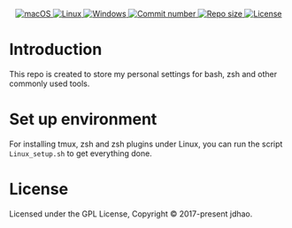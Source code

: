 <div align="center">
<p>
    <a href="">
      <img alt="macOS" src="https://img.shields.io/badge/macOS-%23.svg?style=flat-square&logo=apple&color=000000&logoColor=white" />
    </a>
    <a href="">
      <img alt="Linux" src="https://img.shields.io/badge/Linux-%23.svg?style=flat-square&logo=linux&color=FCC624&logoColor=black" />
    </a>
    <a href="">
      <img alt="Windows" src="https://img.shields.io/badge/Windows-%23.svg?style=flat-square&logo=windows&color=0078D6&logoColor=white" />
    </a>
    <a href="https://github.com/jdhao/dotfiles/commits">
      <img src="https://badgen.net/github/commits/jdhao/dotfiles" alt="Commit number" />
    </a>
    <a href="https://github.com/jdhao/nvim-config">
      <img src="https://img.shields.io/github/repo-size/jdhao/nvim-config?style=flat-square&label=Repo" alt="Repo size">
    </a>
    <a href="https://github.com/jdhao/nvim-config/blob/master/LICENSE">
      <img src="https://img.shields.io/github/license/jdhao/dotfiles?style=flat-square&logo=GNU&label=License" alt="License"/>
    </a>
</p>
</div>

# Introduction

This repo is created to store my personal settings for bash, zsh and other
commonly used tools.

# Set up environment

For installing tmux, zsh and zsh plugins under Linux, you can run the script
`Linux_setup.sh` to get everything done.

# License

Licensed under the GPL License, Copyright © 2017-present jdhao.

